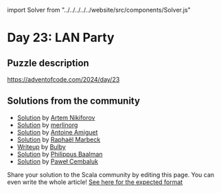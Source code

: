 import Solver from "../../../../../website/src/components/Solver.js"

# Day 23: LAN Party

## Puzzle description

https://adventofcode.com/2024/day/23

## Solutions from the community
- [Solution](https://github.com/nikiforo/aoc24/blob/main/src/main/scala/io/github/nikiforo/aoc24/D23T2.scala) by [Artem Nikiforov](https://github.com/nikiforo)
- [Solution](https://github.com/merlinorg/aoc2024/blob/main/src/main/scala/Day23.scala) by [merlinorg](https://github.com/merlinorg)
- [Solution](https://github.com/aamiguet/advent-2024/blob/main/src/main/scala/ch/aamiguet/advent2024/Day23.scala) by [Antoine Amiguet](https://github.com/aamiguet)
- [Solution](https://github.com/rmarbeck/advent2024/blob/main/day23/src/main/scala/Solution.scala) by [Raphaël Marbeck](https://github.com/rmarbeck)
- [Writeup](https://thedrawingcoder-gamer.github.io/aoc-writeups/2024/day23.html) by [Bulby](https://github.com/TheDrawingCoder-Gamer)
- [Solution](https://github.com/Philippus/adventofcode/blob/main/src/main/scala/adventofcode2024/Day23.scala) by [Philippus Baalman](https://github.com/philippus)
- [Solution](https://github.com/AvaPL/Advent-of-Code-2024/tree/main/src/main/scala/day23) by [Paweł Cembaluk](https://github.com/AvaPL)

Share your solution to the Scala community by editing this page.
You can even write the whole article! [See here for the expected format](https://github.com/scalacenter/scala-advent-of-code/discussions/424)
